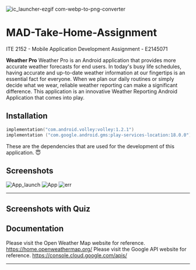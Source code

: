 ![ic_launcher-ezgif com-webp-to-png-converter](https://github.com/ekalumin/MAD-Take-Home-Assingment/assets/52271820/36cc4074-a7fb-4785-8e5d-19fabd57a0ef)


# MAD-Take-Home-Assignment
ITE 2152 - Mobile Application Development Assignment - E2145071

**Weather Pro**
Weather Pro is an Android application that provides more accurate weather forecasts for end users. In today's busy life schedules, having accurate and up-to-date weather information at our 
fingertips is an essential fact for everyone. When we plan our daily routines or simply decide what we wear, reliable weather reporting can make a significant difference. 
This application is an innovative Weather Reporting Android Application that comes into play.  

## Installation

```kotlin
implementation("com.android.volley:volley:1.2.1")
implementation ("com.google.android.gms:play-services-location:18.0.0")
```

These are the dependencies that are used for the development of this application. 😇

## Screenshots

![App_launch](https://github.com/ekalumin/MAD-Take-Home-Assingment/assets/52271820/a5d5896d-58f2-4997-adda-3e6381c38cb8)
![App](https://github.com/ekalumin/MAD-Take-Home-Assingment/assets/52271820/2bb32fef-aecf-47c7-9b75-5e5dc6c0df27)
![err](https://github.com/ekalumin/MAD-Take-Home-Assingment/assets/52271820/be133426-aa06-4086-811d-c2e3cef849d8)

---

## Screenshots with Quiz


## Documentation

Please visit the Open Weather Map website for reference. 
https://home.openweathermap.org/
Please visit the Google API website for reference.
https://console.cloud.google.com/apis/

---
